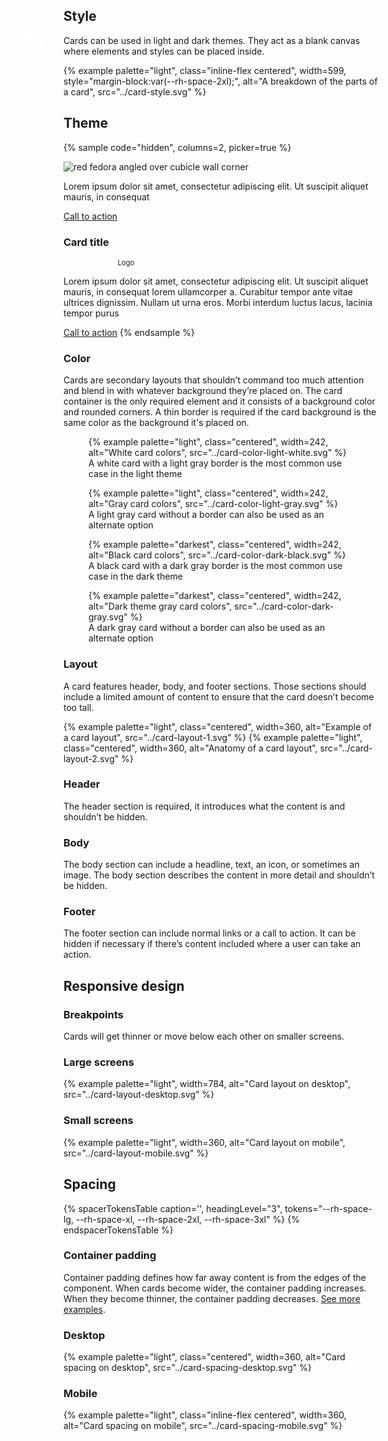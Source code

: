<link rel="stylesheet" href="../custom-variants.css">

## Style
  Cards can be used in light and dark themes. They act as a blank canvas where
  elements and styles can be placed inside.

  {% example palette="light",
             class="inline-flex centered",
             width=599,
             style="margin-block:var(--rh-space-2xl);",
             alt="A breakdown of the parts of a card",
             src="../card-style.svg" %}


## Theme

{% sample code="hidden", columns=2, picker=true %}

  <rh-card class="full">
    <img slot="header"
         id="fedora"
         alt="red fedora angled over cubicle wall corner"
         src="../fedora.jpg">
    <svg xmlns="http://www.w3.org/2000/svg"
         slot="header"
         viewBox="0 0 64 64"
         style="
            position: absolute;
            inset: 90px 138px;
            width: 64px;
         ">
      <circle cx="32" cy="32" r="32" fill="#fff" opacity="0.25"/>
      <path d="M44,32,24,42V22Z" fill="#fff"/>
    </svg>
    <p>Lorem ipsum dolor sit amet, consectetur adipiscing elit. Ut suscipit aliquet mauris, in consequat</p>
    <rh-cta slot="footer" variant="secondary">
      <a href="#">Call to action</a>
    </rh-cta>
  </rh-card>

  <rh-card class="bar">
    <pf-icon slot="header" set="fas" icon="square" size="lg"></pf-icon>
    <h3 slot="header">Card title</h3>
    <div style="
        background: var(--rh-color-surface-lighter);
        height: var(--rh-length-4xl);
        width: 200px;
        display: grid;
        place-content: center;
        font-size: 80%;
    ">Logo</div>
    <p>Lorem ipsum dolor sit amet, consectetur adipiscing elit. Ut suscipit aliquet mauris, in consequat lorem ullamcorper a. Curabitur tempor ante vitae ultrices dignissim. Nullam ut urna eros. Morbi interdum luctus lacus, lacinia tempor purus</p>
    <rh-cta slot="footer">
      <a href="#">Call to action</a>
    </rh-cta>
  </rh-card>
{% endsample %}

### Color
  Cards are secondary layouts that shouldn’t command too much attention and
  blend in with whatever background they’re placed on. The card container is the
  only required element and it consists of a background color and rounded
  corners. A thin border is required if the card background is the same color as
  the background it's placed on.

  <div class="multi-column--min-400-wide margin-top--4">
    <figure>
      {% example palette="light",
                 class="centered",
                 width=242,
                 alt="White card colors",
                 src="../card-color-light-white.svg" %}
      <figcaption class="footnote">
        A white card with a light gray border is the most common use case in the
        light theme
      </figcaption>
    </figure>
    <figure>
      {% example palette="light",
                 class="centered",
                 width=242,
                 alt="Gray card colors",
                 src="../card-color-light-gray.svg" %}
      <figcaption class="footnote">
        A light gray card without a border can also be used as an alternate
        option
      </figcaption>
    </figure>
    <figure>
      {% example palette="darkest",
                 class="centered",
                 width=242,
                 alt="Black card colors",
                 src="../card-color-dark-black.svg" %}
      <figcaption class="footnote">
        A black card with a dark gray border is the most common use case in the
        dark theme
      </figcaption>
    </figure>
    <figure>
      {% example palette="darkest",
                 class="centered",
                 width=242,
                 alt="Dark theme gray card colors",
                 src="../card-color-dark-gray.svg" %}
     <figcaption class="footnote">
       A dark gray card without a border can also be used as an alternate option
     </figcaption>
    </figure>
  </div>

### Layout
  A card features header, body, and footer sections. Those sections should
  include a limited amount of content to ensure that the card doesn’t become too
  tall.

  <div class="multi-column--min-400-wide">
    {% example palette="light",
               class="centered",
               width=360,
               alt="Example of a card layout",
               src="../card-layout-1.svg" %}
    {% example palette="light",
               class="centered",
               width=360,
               alt="Anatomy of a card layout",
               src="../card-layout-2.svg" %}
  </div>

### Header
  The header section is required, it introduces what the content is and
  shouldn’t be hidden.

### Body
  The body section can include a headline, text, an icon, or sometimes an image.
  The body section describes the content in more detail and shouldn’t be hidden.

### Footer
  The footer section can include normal links or a call to action. It can be
  hidden if necessary if there’s content included where a user can take an
  action.


## Responsive design

### Breakpoints
  Cards will get thinner or move below each other on smaller screens.

### Large screens
  {% example
      palette="light",
      width=784,
      alt="Card layout on desktop",
      src="../card-layout-desktop.svg"
  %}

### Small screens
  {% example
      palette="light",
      width=360,
      alt="Card layout on mobile",
      src="../card-layout-mobile.svg"
  %}


## Spacing

{% spacerTokensTable
   caption='',
   headingLevel="3",
   tokens="--rh-space-lg, --rh-space-xl, --rh-space-2xl, --rh-space-3xl" %}
{% endspacerTokensTable %}

### Container padding
  Container padding defines how far away content is from the edges of the
  component. When cards become wider, the container padding increases. When they
  become thinner, the container padding decreases. <a
  href="https://xd.adobe.com/view/a337ad48-4c5a-4e75-aec1-cc0cfe52098d-f664/">See more examples</a>.

### Desktop
  {% example palette="light",
             class="centered",
             width=360,
             alt="Card spacing on desktop",
             src="../card-spacing-desktop.svg" %}

### Mobile
  {% example palette="light",
             class="inline-flex centered",
             width=360,
             alt="Card spacing on mobile",
             src="../card-spacing-mobile.svg" %}
